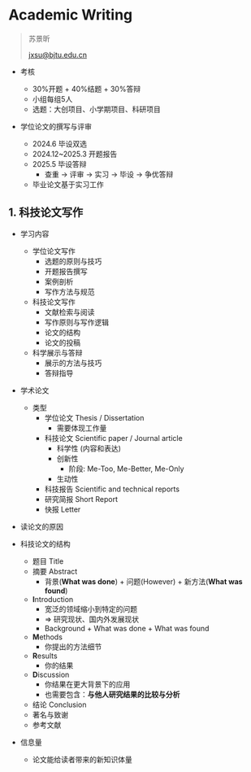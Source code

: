 # Academic Writing

> 苏景昕
>
> jxsu@bjtu.edu.cn

* 考核
  * 30%开题 + 40%结题 + 30%答辩
  * 小组每组5人
  * 选题：大创项目、小学期项目、科研项目

* 学位论文的撰写与评审
  * 2024.6 毕设双选
  * 2024.12~2025.3 开题报告
  * 2025.5 毕设答辩
    * 查重 -> 评审 -> 实习 -> 毕设 -> 争优答辩
  * 毕业论文基于实习工作

## 1. 科技论文写作

* 学习内容
  * 学位论文写作
    * 选题的原则与技巧
    * 开题报告撰写
    * 案例剖析
    * 写作方法与规范
  * 科技论文写作
    * 文献检索与阅读
    * 写作原则与写作逻辑
    * 论文的结构
    * 论文的投稿
  * 科学展示与答辩
    * 展示的方法与技巧
    * 答辩指导

* 学术论文
  * 类型
    * 学位论文 Thesis / Dissertation
      * 需要体现工作量
    * 科技论文 Scientific paper / Journal article
      * 科学性 (内容和表达)
      * 创新性
        * 阶段: Me-Too, Me-Better, Me-Only
      * 生动性
    * 科技报告 Scientific and technical reports
    * 研究简报 Short Report
    * 快报 Letter

* 读论文的原因

* 科技论文的结构
  * 题目 Title
  * 摘要 Abstract
    * 背景(**What was done**) + 问题(However) + 新方法(**What was found**)
  * **I**ntroduction
    * 宽泛的领域缩小到特定的问题
    * => 研究现状、国内外发展现状
    * Background + What was done + What was found
  * **M**ethods
    * 你提出的方法细节
  * **R**esults
    * 你的结果
  * **D**iscussion
    * 你结果在更大背景下的应用
    * 也需要包含：**与他人研究结果的比较与分析**
  * 结论 Conclusion
  * 著名与致谢
  * 参考文献

* 信息量
  * 论文能给读者带来的新知识体量
